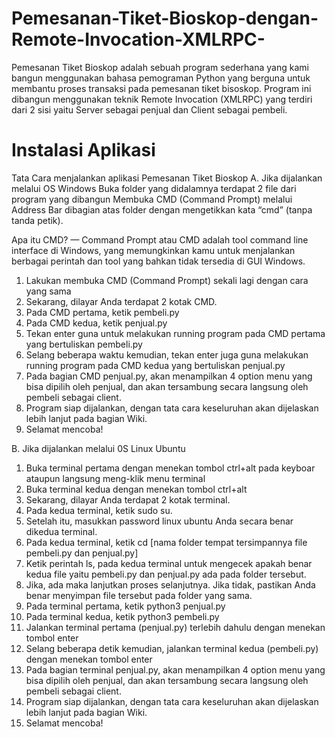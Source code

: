 # Pemesanan-Tiket-Bioskop-dengan-Remote-Invocation-XMLRPC-
Pemesanan Tiket Bioskop adalah sebuah program sederhana yang kami bangun menggunakan bahasa pemograman Python yang berguna untuk membantu proses transaksi pada pemesanan tiket bisoskop. Program ini dibangun menggunakan teknik Remote Invocation (XMLRPC) yang terdiri dari 2 sisi yaitu Server sebagai penjual dan Client sebagai pembeli.

# Instalasi Aplikasi

Tata Cara menjalankan aplikasi Pemesanan Tiket Bioskop
A. Jika dijalankan melalui OS Windows
Buka folder yang didalamnya terdapat 2 file dari program yang dibangun
Membuka CMD (Command Prompt) melalui Address Bar dibagian atas folder dengan mengetikkan kata “cmd” (tanpa tanda petik).

Apa itu CMD? — Command Prompt atau CMD adalah tool command line interface di Windows, yang memungkinkan kamu untuk menjalankan berbagai perintah dan tool yang bahkan tidak tersedia di GUI Windows.
1. Lakukan membuka CMD (Command Prompt) sekali lagi dengan cara yang sama
2. Sekarang, dilayar Anda terdapat 2 kotak CMD.
3. Pada CMD pertama, ketik pembeli.py
4. Pada CMD kedua, ketik penjual.py
5. Tekan enter guna untuk melakukan running program pada CMD pertama yang bertuliskan pembeli.py
6. Selang beberapa waktu kemudian, tekan enter juga guna melakukan running program pada CMD kedua yang bertuliskan penjual.py
7. Pada bagian CMD penjual.py, akan menampilkan 4 option menu yang bisa dipilih oleh penjual, dan akan tersambung secara langsung oleh pembeli sebagai client.
8. Program siap dijalankan, dengan tata cara keseluruhan akan dijelaskan lebih lanjut pada bagian Wiki.
9. Selamat mencoba!

B. Jika dijalankan melalui 0S Linux Ubuntu

1. Buka terminal pertama dengan menekan tombol ctrl+alt pada keyboar ataupun langsung meng-klik menu terminal
2. Buka terminal kedua dengan menekan tombol ctrl+alt
3. Sekarang, dilayar Anda terdapat 2 kotak terminal.
4. Pada kedua terminal, ketik sudo su.
5. Setelah itu, masukkan password linux ubuntu Anda secara benar dikedua terminal.
6. Pada kedua terminal, ketik cd [nama folder tempat tersimpannya file pembeli.py dan penjual.py]
7. Ketik perintah ls, pada kedua terminal untuk mengecek apakah benar kedua file yaitu pembeli.py dan penjual.py ada pada folder tersebut.
8. Jika, ada maka lanjutkan proses selanjutnya. Jika tidak, pastikan Anda benar menyimpan file tersebut pada folder yang sama.
9. Pada terminal pertama, ketik python3 penjual.py
10. Pada terminal kedua, ketik python3 pembeli.py
11. Jalankan terminal pertama (penjual.py) terlebih dahulu dengan menekan tombol enter
12. Selang beberapa detik kemudian, jalankan terminal kedua (pembeli.py) dengan menekan tombol enter
13. Pada bagian terminal penjual.py, akan menampilkan 4 option menu yang bisa dipilih oleh penjual, dan akan tersambung secara langsung oleh pembeli sebagai client.
14. Program siap dijalankan, dengan tata cara keseluruhan akan dijelaskan lebih lanjut pada bagian Wiki.
15. Selamat mencoba!
